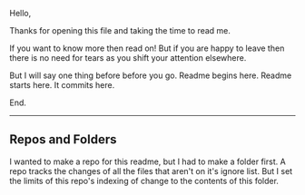 Hello, 

Thanks for opening this file and taking the time to read me. 

If you want to know more then read on! But if you are happy to leave then 
there is no need for tears as you shift your attention elsewhere.

But I will say one thing before before you go.
Readme begins here. Readme starts here. 
It commits here.

End.  

---

## Repos and Folders

I wanted to make a repo for this readme, but I had to make a folder first.
A repo tracks the changes of all the files that aren't on it's ignore list.
But I set the limits of this repo's indexing of change to the contents of
this folder.





